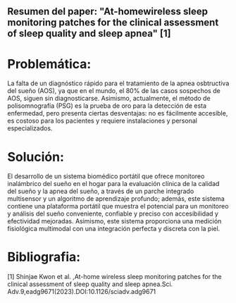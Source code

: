 ## Resumen del paper: "At-homewireless sleep monitoring patches for the clinical assessment of sleep quality and sleep apnea" [1]

# Problemática:
La falta de un diagnóstico rápido para el tratamiento de la apnea osbtructiva del sueño (AOS), ya que en el mundo, el 80% de las casos sospechos de AOS, siguen sin diagnosticarse. Asimismo, actualmente, el método de polisomnografía (PSG) es la prueba de oro para la detección de esta enfermedad, pero presenta ciertas desventajas: no es fácilmente accesible, es costoso para los pacientes y requiere instalaciones y personal especializados. 

# Solución:  
El desarrollo de un sistema biomédico portátil que ofrece monitoreo inalámbrico del sueño en el hogar para la evaluación clínica de la calidad del sueño y la apnea del sueño, a través de un parche integrado multisensor y un algoritmo de aprendizaje profundo; además, este sistema contiene una plataforma portátil que muestra el potencial para un monitoreo y análisis del sueño conveniente, confiable y preciso con accesibilidad y efectividad mejoradas. Asimismo, este sistema proporciona una medición fisiológica multimodal con una integración perfecta y discreta con la piel.


# Bibliografia:
[1] Shinjae Kwon et al. ,At-home wireless sleep monitoring patches for the clinical assessment of sleep quality and sleep apnea.Sci. Adv.9,eadg9671(2023).DOI:10.1126/sciadv.adg9671

